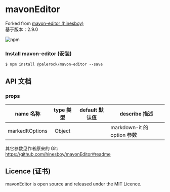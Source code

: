 # mavonEditor 

Forked from [mavon-editor (hinesboy)](https://github.com/hinesboy/mavonEditor#readme)  
基于版本：2.9.0

![npm](https://nodei.co/npm/@palerock/mavon-editor.png?downloads=true&downloadRank=true&stars=true)



### Install mavon-editor (安装)

```
$ npm install @palerock/mavon-editor --save
```


## API 文档

### props

| name 名称      | type 类型 | default 默认值 | describe 描述                          |
| ------------ | :-----: | :---------: | ---------------------------------------- |
| markedItOptions        | Object  |             | markdown-it 的 option 参数                                     |  

其它参数见作者原来的 Git:  
https://github.com/hinesboy/mavonEditor#readme

## Licence (证书)

mavonEditor is open source and released under the MIT Licence.

